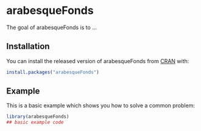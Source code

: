 # arabesqueFonds

<!-- badges: start -->
<!-- badges: end -->

The goal of arabesqueFonds is to ...

## Installation

You can install the released version of arabesqueFonds from [CRAN](https://CRAN.R-project.org) with:

``` r
install.packages("arabesqueFonds")
```

## Example

This is a basic example which shows you how to solve a common problem:

``` r
library(arabesqueFonds)
## basic example code
```

